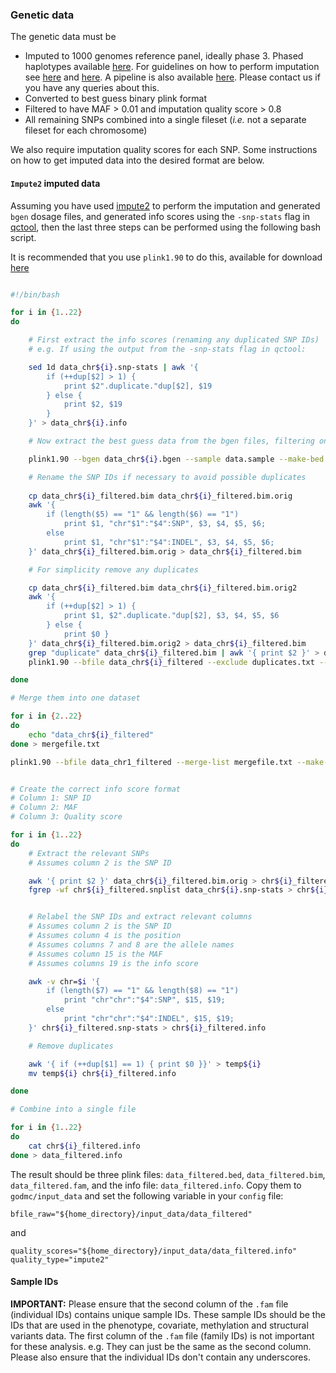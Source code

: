### Genetic data

The genetic data must be
- Imputed to 1000 genomes reference panel, ideally phase 3. Phased haplotypes available [here](https://mathgen.stats.ox.ac.uk/impute/1000GP_Phase3.html). For guidelines on how to perform imputation see [here](http://genome.sph.umich.edu/wiki/IMPUTE2:_1000_Genomes_Imputation_Cookbook) and [here](https://github.com/explodecomputer/godmc/wiki/Genetic-imputation). A pipeline is also available [here](https://github.com/explodecomputer/imputePipePBS). Please contact us if you have any queries about this.
- Converted to best guess binary plink format
- Filtered to have MAF > 0.01 and imputation quality score > 0.8
- All remaining SNPs combined into a single fileset (*i.e.* not a separate fileset for each chromosome)

We also require imputation quality scores for each SNP. Some instructions on how to get imputed data into the desired format are below.


#### `Impute2` imputed data 

Assuming you have used [impute2](https://mathgen.stats.ox.ac.uk/impute/impute_v2.html) to perform the imputation and generated `bgen` dosage files, and generated info scores using the `-snp-stats` flag in [qctool](http://www.well.ox.ac.uk/~gav/qctool/#overview), then the last three steps can be performed using the following bash script.

It is recommended that you use `plink1.90` to do this, available for download [here](https://www.cog-genomics.org/plink2)

```bash

#!/bin/bash

for i in {1..22}
do

    # First extract the info scores (renaming any duplicated SNP IDs)
    # e.g. If using the output from the -snp-stats flag in qctool:

    sed 1d data_chr${i}.snp-stats | awk '{
        if (++dup[$2] > 1) {
            print $2".duplicate."dup[$2], $19 
        } else { 
            print $2, $19 
        }
    }' > data_chr${i}.info

    # Now extract the best guess data from the bgen files, filtering on info score and MAF

    plink1.90 --bgen data_chr${i}.bgen --sample data.sample --make-bed --qual-scores data_chr${i}.info --qual-threshold 0.8 --maf 0.01 --out data_chr${i}_filtered

    # Rename the SNP IDs if necessary to avoid possible duplicates
    
    cp data_chr${i}_filtered.bim data_chr${i}_filtered.bim.orig
    awk '{
        if (length($5) == "1" && length($6) == "1") 
            print $1, "chr"$1":"$4":SNP", $3, $4, $5, $6;
        else 
            print $1, "chr"$1":"$4":INDEL", $3, $4, $5, $6;
    }' data_chr${i}_filtered.bim.orig > data_chr${i}_filtered.bim

    # For simplicity remove any duplicates

    cp data_chr${i}_filtered.bim data_chr${i}_filtered.bim.orig2
    awk '{
        if (++dup[$2] > 1) { 
            print $1, $2".duplicate."dup[$2], $3, $4, $5, $6 
        } else { 
            print $0 }
    }' data_chr${i}_filtered.bim.orig2 > data_chr${i}_filtered.bim
    grep "duplicate" data_chr${i}_filtered.bim | awk '{ print $2 }' > duplicates.txt
    plink1.90 --bfile data_chr${i}_filtered --exclude duplicates.txt --make-bed --out data_chr${i}_filtered

done

# Merge them into one dataset

for i in {2..22}
do 
    echo "data_chr${i}_filtered"
done > mergefile.txt

plink1.90 --bfile data_chr1_filtered --merge-list mergefile.txt --make-bed --out data_filtered


# Create the correct info score format
# Column 1: SNP ID
# Column 2: MAF
# Column 3: Quality score

for i in {1..22}
do
    # Extract the relevant SNPs
    # Assumes column 2 is the SNP ID

    awk '{ print $2 }' data_chr${i}_filtered.bim.orig > chr${i}_filtered.snplist
    fgrep -wf chr${i}_filtered.snplist data_chr${i}.snp-stats > chr${i}_filtered.snp-stats


    # Relabel the SNP IDs and extract relevant columns
    # Assumes column 2 is the SNP ID
    # Assumes column 4 is the position
    # Assumes columns 7 and 8 are the allele names
    # Assumes column 15 is the MAF
    # Assumes columns 19 is the info score

    awk -v chr=$i '{
        if (length($7) == "1" && length($8) == "1") 
            print "chr"chr":"$4":SNP", $15, $19;
        else 
            print "chr"chr":"$4":INDEL", $15, $19;
    }' chr${i}_filtered.snp-stats > chr${i}_filtered.info

    # Remove duplicates

    awk '{ if (++dup[$1] == 1) { print $0 }}' > temp${i}
    mv temp${i} chr${i}_filtered.info

done

# Combine into a single file

for i in {1..22}
do
    cat chr${i}_filtered.info
done > data_filtered.info

```


The result should be three plink files: `data_filtered.bed`, `data_filtered.bim`, `data_filtered.fam`, and the info file: `data_filtered.info`. Copy them to `godmc/input_data` and set the following variable in your `config` file:

    bfile_raw="${home_directory}/input_data/data_filtered"

and

    quality_scores="${home_directory}/input_data/data_filtered.info"
    quality_type="impute2"


#### Sample IDs

**IMPORTANT:** Please ensure that the second column of the `.fam` file (individual IDs) contains unique sample IDs. These sample IDs should be the IDs that are used in the phenotype, covariate, methylation and structural variants data. The first column of the `.fam` file (family IDs) is not important for these analysis. e.g. They can just be the same as the second column. Please also ensure that the individual IDs don't contain any underscores.
